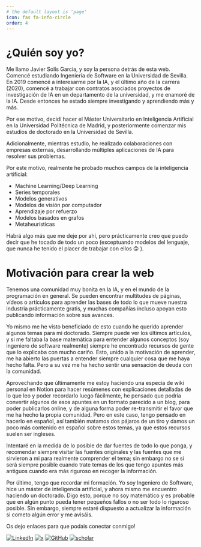 ```yaml
---
# the default layout is 'page'
icon: fas fa-info-circle
order: 4
---
```


# ¿Quién soy yo?

Me llamo Javier Solís García, y soy la persona detrás de esta web. Comencé estudiando Ingeniería de Software en la Universidad de Sevilla. En 2019 comencé a interesarme por la IA, y el último año de la carrera (2020), comencé a trabajar con contratos asociados proyectos de investigación de IA en un departamento de la universidad, y me enamoré de la IA. Desde entonces he estado siempre investigando y aprendiendo más y más.

Por ese motivo, decidí hacer el Máster Universitario en Inteligencia Artificial en la Universidad Politécnica de Madrid, y posteriormente comenzar mis estudios de doctorado en la Universidad de Sevilla.

Adicionalmente, mientras estudio, he realizado colaboraciones con empresas externas, desarrollando múltiples aplicaciones de IA para resolver sus problemas.

Por este motivo, realmente he probado muchos campos de la inteligencia artificial:

- Machine Learning/Deep Learning
- Series temporales
- Modelos generativos
- Modelos de visión por computador
- Aprendizaje por refuerzo
- Modelos basados en grafos
- Metaheurísticas

Habrá algo más que me deje por ahí, pero prácticamente creo que puedo decir que he tocado de todo un poco (exceptuando modelos del lenguaje, que nunca he tenido el placer de trabajar con ellos 🙃 ).

# Motivación para crear la web
Tenemos una comunidad muy bonita en la IA, y en el mundo de la programación en general. Se pueden encontrar multitudes de páginas, vídeos o artículos para aprender las bases de todo lo que mueve nuestra industria prácticamente gratis, y muchas compañías incluso apoyan esto publicando información sobre sus avances.

Yo mismo me he visto beneficiado de esto cuando he querido aprender algunos temas para mi doctorado. Siempre puede ver los últimos artículos, y si me faltaba la base matemática para entender algunos conceptos (soy ingeniero de software realmente) siempre he encontrado recursos de gente que lo explicaba con mucho cariño. Esto, unido a la motivación de aprender, me ha abierto las puertas a entender siempre cualquier cosa que me haya hecho falta. Pero a su vez me ha hecho sentir una sensación de deuda con la comunidad.

Aprovechando que últimamente me estoy haciendo una especia de wiki personal en Notion para hacer resúmenes con explicaciones detalladas de lo que leo y poder recordarlo luego fácilmente, he pensado que podría convertir algunos de esos apuntes en un formato parecido a un blog, para poder publicarlos online, y de alguna forma poder re-transmitir el favor que me ha hecho la propia comunidad. Pero en este caso, tengo pensado en hacerlo en español, así también matamos dos pájaros de un tiro y damos un poco más contenido en español sobre estos temas, ya que estos recursos suelen ser ingleses.

Intentaré en la medida de lo posible de dar fuentes de todo lo que ponga, y recomendar siempre visitar las fuentes originales y las fuentes que me sirvieron a mi para realmente comprender el tema; sin embargo no se si será siempre posible cuando trate temas de los que tengo apuntes más antiguos cuando era más riguroso en recoger la información.

Por último, tengo que recordar mi formación. Yo soy Ingeniero de Software, hice un máster de inteligencia artificial, y ahora mismo me encuentro haciendo un doctorado. Digo esto, porque no soy matemático y es probable que en algún punto pueda tener pequeños fallos o no ser todo lo riguroso posible. Sin embargo, siempre estaré dispuesto a actualizar la información si cometo algún error y me avisáis.

Os dejo enlaces para que podais conectar conmigo!

[![LinkedIn][linkedin-shield]][linkedin-url]
[![x][x-shield]][x-url]
[![GitHub][github-shield]][github-url]
[![scholar][scholar-shield]][scholar-url]


[linkedin-shield]: https://img.shields.io/badge/LinkedIn-0077B5?style=for-the-badge&logo=linkedin&logoColor=white
[linkedin-url]: https://linkedin.com/in/javier-solis-garcia/

[github-shield]: https://img.shields.io/badge/GitHub-100000?style=for-the-badge&logo=github&logoColor=white
[github-url]: https://github.com/javiersgjavi

[x-shield]: https://img.shields.io/badge/X-000000?style=for-the-badge&logo=x&logoColor=white
[x-url]: https://twitter.com/javsolgar

[scholar-shield]: https://img.shields.io/badge/Google_Scholar-4285F4?style=for-the-badge&logo=google-scholar&logoColor=white
[scholar-url]: https://scholar.google.es/citations?user=XD4awt0AAAAJ&hl=es
